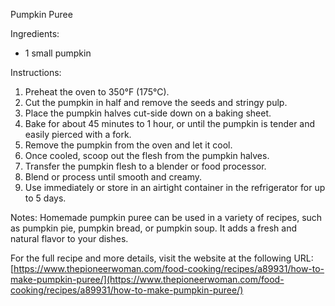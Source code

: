 Pumpkin Puree

Ingredients:
- 1 small pumpkin

Instructions:
1. Preheat the oven to 350°F (175°C).
2. Cut the pumpkin in half and remove the seeds and stringy pulp.
3. Place the pumpkin halves cut-side down on a baking sheet.
4. Bake for about 45 minutes to 1 hour, or until the pumpkin is tender and easily pierced with a fork.
5. Remove the pumpkin from the oven and let it cool.
6. Once cooled, scoop out the flesh from the pumpkin halves.
7. Transfer the pumpkin flesh to a blender or food processor.
8. Blend or process until smooth and creamy.
9. Use immediately or store in an airtight container in the refrigerator for up to 5 days.

Notes:
Homemade pumpkin puree can be used in a variety of recipes, such as pumpkin pie, pumpkin bread, or pumpkin soup. It adds a fresh and natural flavor to your dishes.

For the full recipe and more details, visit the website at the following URL: [https://www.thepioneerwoman.com/food-cooking/recipes/a89931/how-to-make-pumpkin-puree/](https://www.thepioneerwoman.com/food-cooking/recipes/a89931/how-to-make-pumpkin-puree/)